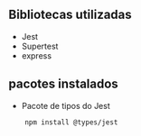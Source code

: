 

## Bibliotecas utilizadas
 - Jest
 - Supertest
 - express

## pacotes instalados

 - Pacote de tipos do Jest

```
    npm install @types/jest
```